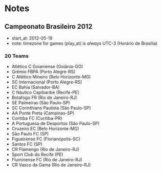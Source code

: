 # Notes


## Campeonato Brasileiro 2012

- start_at: 2012-05-19
- note: timezone for games (play_at) is *always* UTC-3 (Horário de Brasilia)


### 20 Teams

- Atlético C Goianiense (Goiânia-GO)
- Grêmio FBPA (Porto Alegre-RS)
- C Atlético Mineiro (Belo Horizonte-MG)
- SC Internacional (Porto Alegre-RS)
- EC Bahia (Salvador-BA)
- C Náutico Capibaribe (Recife-PE)
- Botafogo FR (Rio de Janeiro-RJ)
- SE Palmeiras (São Paulo-SP)
- SC Corinthians Paulista (São Paulo-SP)
- AA Ponte Preta (Campinas-SP)
- Coritiba FC (Curitiba-PR)
- A Portuguesa de Desportos (São Paulo-SP)
- Cruzeiro EC (Belo Horizonte-MG)
- São Paulo FC (SP)
- Figueirense FC (Florianópolis-SC)
- Santos FC (SP)
- CR Flamengo (Rio de Janeiro-RJ)
- Sport Club do Recife (PE)
- Fluminense FC (Rio de Janeiro-RJ)
- CR Vasco da Gama (Rio de Janeiro-RJ)
